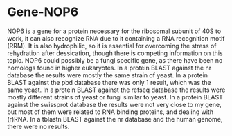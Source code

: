 # Gene-NOP6
NOP6 is a gene for a protein necessary for the ribosomal subunit of 40S to work, it can also recognize RNA due to it containing a RNA recognition motif (RRM). It is also hydrophilic, so it is essential for overcoming the stress of rehydration after dessication, though there is competing information on this topic. NOP6 could possibly be a fungi specific gene, as there have been no homologs found in higher eukaryotes. 
In a protein BLAST against the nr database the results were mostly the same strain of yeast.
In a protein BLAST against the pbd database there was only 1 result, which was the same yeast. 
In a protein BLAST against the refseq database the results were mostly different strains of yeast or fungi similar to yeast.
In a protein BLAST against the swissprot database the results were not very close to my gene, but most of them were related to RNA binding proteins, and dealing with (r)RNA.
In a tblastn BLAST against the nr database and the human genome, there were no results.
